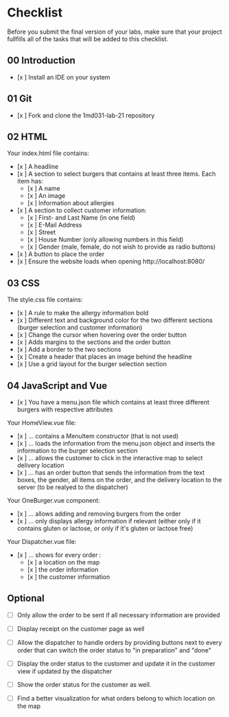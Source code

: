 # Checklist

Before you submit the final version of your labs, make sure that your project fullfills all of the tasks that will be added to this checklist.

## 00 Introduction

- [x ] Install an IDE on your system

## 01 Git

- [x ] Fork and clone the 1md031-lab-21 repository

## 02 HTML

Your index.html file contains:
- [x ] A headline
- [x ] A section to select burgers that contains at least three items. Each item has:
    - [x ] A name
    - [x ] An image
    - [x ] Information about allergies 
- [x ] A section to collect customer information:
    - [x ] First- and Last Name (in one field)
    - [x ] E-Mail Address
    - [x ] Street
    - [x ] House Number (only allowing numbers in this field)
    - [x ] Gender (male, female, do not wish to provide as radio buttons)
- [x ] A button to place the order
- [x ] Ensure the website loads when opening http://localhost:8080/

## 03 CSS

The style.css file contains:
- [x ] A rule to make the allergy information bold
- [x ] Different text and background color for the two different sections (burger selection and customer information)
- [x ] Change the cursor when hovering over the order button
- [x ] Adds margins to the sections and the order button
- [x ] Add a border to the two sections
- [x ] Create a header that places an image behind the headline
- [x ] Use a grid layout for the burger selection section

## 04 JavaScript and Vue

- [x ] You have a menu.json file which contains at least three different burgers with respective attributes

Your HomeView.vue file:
- [x ] ... contains a MenuItem constructor (that is not used)
- [x ] ... loads the information from the menu.json object and inserts the information to the burger selection section
- [x ] ... allows the customer to click in the interactive map to select delivery location
- [x ] ... has an order button that sends the information from the text boxes, the gender, all items on the order, and the delivery location to the server (to be realyed to the dispatcher)

Your OneBurger.vue component:
- [x ] ... allows adding and removing burgers from the order
- [x ] ... only displays allergy information if relevant (either only if it contains gluten or lactose, or only if it's gluten or lactose free)

Your Dispatcher.vue file:
- [x ] ... shows for every order :
    - [x ] a location on the map
    - [x ] the order information
    - [x ] the customer information

## Optional
- [ ] Only allow the order to be sent if all necessary information are provided
- [ ] Display receipt on the customer page as well
- [ ] Allow the dispatcher to handle orders by providing buttons next to every order that can switch the order status to "in preparation" and "done"
- [ ] Display the order status to the customer and update it in the customer view if updated by the dispatcher
- [ ] Show the order status for the customer as well.
- [ ] Find a better visualization for what orders belong to which location on the map

